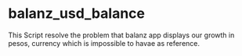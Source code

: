 # balanz_usd_balance
This Script resolve the problem that balanz app displays our growth in pesos, currency which is impossible to havae as reference.
